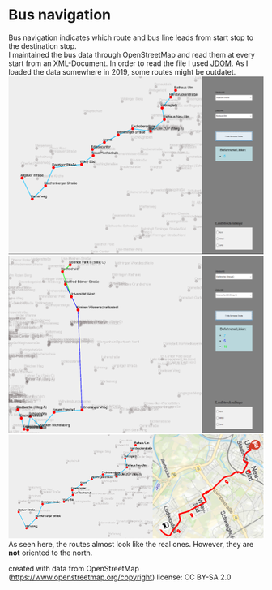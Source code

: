 # Bus navigation
Bus navigation indicates which route and bus line leads from start stop to the destination stop.  
I maintained the bus data through OpenStreetMap and read them at every start from an XML-Document. In order to read the file I used [JDOM](http://www.jdom.org/). As I loaded the data somewhere in 2019, some routes might be outdatet.
![startScreen](assets/calculated_route.PNG)
![route to sciencePark](assets/sciencePark.PNG)
![compare to real Router](assets/comparison.png)
As seen here, the routes almost look like the real ones. However, they are **not** oriented to the north.  


created with data from OpenStreetMap (https://www.openstreetmap.org/copyright)
license: CC BY-SA 2.0